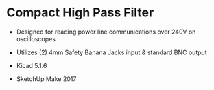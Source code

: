 
# Compact High Pass Filter 
- Designed for reading power line communications over 240V on oscilloscopes
- Utilizes (2) 4mm Safety Banana Jacks input & standard BNC output

- Kicad 5.1.6
- SketchUp Make 2017
